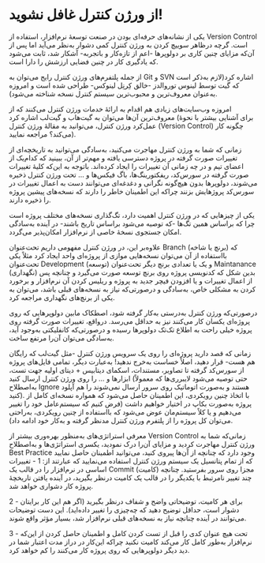 # از ورژن کنترل غافل نشوید!

یکی از نشانه‌های حرفه‌ای بودن در صنعت توسعهٔ نرم‌افزار، استفاده از Version Control است. گرچه درظاهر سوییچ کردن به ورژن کنترل کمی دشوار به‌نظر می‌آید اما پس از آن‌که مزایای چنین کاری بر دولوپرها -اعم از تازه‌کار و باتجربه- آشکار شد، ثابت می‌شود که یادگیری کار در چنین فضایی ارزشش را دارا است.

از جمله پلتفرم‌های ورژن کنترل رایج می‌توان به Git و SVN اشاره کرد(لازم‌ به‌ذکر است که گیت توسط لینوس توروالدز -خالق کِرنِل لینوکس- طراحی شده است و امروزه به‌عنوان معروف‌ترین و محبوب‌ترین سیستم کنترل نسخه شناخته می‌شود).

امروزه وب‌سایت‌های زیادی هم اقدام به ارائهٔ خدمات ورژن کنترل می‌کنند که از معروف‌ترین آن‌ها می‌توان به گیت‌هاب و گیت‌لب اشاره کرد (برای آشنایی بیشتر با نحوهٔ عمل‌کرد ورژن کنترل، می‌توانید به مقالهٔ ورژن کنترل (Version Control) چگونه کار می‌کند؟ مراجعه نمایید).

زمانی که شما به ورژن کنترل مهاجرت می‌کنید، به‌سادگی می‌توانید به تاریخچه‌ای از تغییرات صورت گرفته در پروژه دسترسی یافته و مهم‌تر از آن، ببینید که کدام‌یک از اعضای تیم و در چه زمانی آن تغییرات را ایجاد کرده‌‌اند. باتوجه به این‌که کلیه‌ٔ تغییرات صورت گرفته در سورس‌کد، ریفکتورینگ‌ها، باگ فیکس‌ها و … تحت ورژن کنترل ذخیره می‌شوند، دولوپرها بدون هیچ‌گونه نگرانی و دغدغه‌ای می‌توانند دست به اعمال تغییرات در سورس‌کد پروژ‌هایش بزنند چراکه این اطمینان خاطر را دارند که نسخه‌های پیشین پروژه را ذخیره دارند.

یکی از چیزهایی که در ورژن کنترل اهمیت دارد، تگ‌‌گذاری نسخه‌های مختلف پروژه است چرا که براساس همین تگ‌ها -که توصیه می‌شود براساس تاریخ باشند- در آینده به‌سادگی امکان جستجوی نسخهٔ خاصی از نرم‌افزار امکان‌پذیر می‌گردد.

علاوه‌بر این، در ورژن کنترل مفهومی داریم تحت‌عنوان Branch (برنچ یا شاخه) که بااستفاده از آن می‌توان نسخه‌هایی موازی از پروژه‌ای واحد ایجاد کرد مثلاً یکی تحت‌عنوان Development (توسعه) و یک یا تعدادی برنچ دیگر تحت‌عنوان Maintanance (نگهداری) بدین شکل که کدنویسی پروژه روی برنچ توسعه صورت می‌گیرد و چنانچه پس از اعمال تغییرات و یا افزودن فیچر جدید به پروژه و ریلیس کردن آن نرم‌افزار و برخورد کردن به مشکلی خاص، به‌سادگی و درصورتی‌که نیاز به نسخه‌های قبلی باشد، می‌توان به یکی از برنچ‌های نگهداری مراجعه کرد.

درصورتی‌که ورژن کنترل به‌درستی به‌کار گرفته شود، اصطکاک مابین دولوپرهایی که روی پروژه‌ای یکسان کار می‌کنند نیز به حداقل می‌رسد. درواقع، تغییرات صورت گرفته روی پروژه خیلی راحت به اطلاع تک‌تک دولوپرها رسیده و درصورتی‌که کانفلیکتی به‌وجود آید، به‌سادگی می‌توان آن‌را مرتفع ساخت.

زمانی که قصد دارید پروژه‌ای را روی یک سرویس ورژن کنترل -مثل گیت‌لب که رایگان هم هست- قرار دهید، اصلاً خساست به‌خرج ندهید! به‌عبارت دیگر، تمامی فایل‌های پروژه از سورس‌کد گرفته تا تصاویر، مستندات، اسکمای دیتابیس + دیتای اولیه جهت تست، ابزارها و … را روی ورژن کنترل ارسال کنید (حتی توصیه می‌شود لایبرری‌ها که معمولاً به‌اصطلاح Ignore هستند و به‌صورت اتوماتیک روی سرور ارسال نمی‌شوند را هم آپلود کنید). با اتخاذ چنین رویکردی، این اطمینان حاصل می‌شود که همواره نسخه‌ای کامل از پروژه به‌صورت بکاپ در اختیار خواهیم داشت (فرض کنیم که سیستم‌عامل خود را تغییر می‌دهیم و یا کلاً سیستم‌مان عوض می‌شود که بااستفاده از چنین رویکردی، به‌راحتی می‌توان کل پروژه را از پلتفرم ورژن کنترل مدنظر گرفته و به‌کار خود ادامه داد).

معرفی استراتژی‌های به‌منظور بهره‌وری بیشتر از Version Control
زمانی‌که شما به ورژن کنترل مهاجرت کردید و مزایای آن‌را درک نمودید، یکسری استراتژی‌ها و به‌اصطلاح Best Practice وجود دارد که چنانچه از آن‌ها پیروی کنید، می‌توانید اطمینان حاصل نمایید که از تمام پتانسیل یک سیستم ورژن کنترل استفاده می‌نمایید که عبارتند از:
1 - تغییرات اساسی در نرم‌افزار را در قالب یک Commit (کامیت) مجزا روی سرور بفرستید. چنانچه چند تغییر نامرتبط با یکدیگر را در قالب یک کامیت درنظر بگیرید، در آینده یافتن تاریخچهٔ پروژه کار دشواری خواهد شد.

2 - برای هر کامیت، توضیحاتی واضح و شفاف درنظر بگیرید (اگر هم این کار برایتان دشوار است، حداقل توضیح دهید که چه‌چیزی را تغییر داده‌اید). این دست توضیحات می‌توانند در آینده چنانچه نیاز به نسخه‌های قبلی نرم‌افزار شد، بسیار مؤثر واقع شوند.

3 - تحت هیچ عنوان کدی را قبل از تست کردن کامل و اطمینان حاصل کردن از این‌که نرم‌افزار به‌طور کامل کار می‌کند کامیت نکنید چراکه این‌کار در دراز مدت اعتبار شما در دید دیگر دولوپرهایی که روی پروژه کار می‌کنند را کم خواهد کرد.
